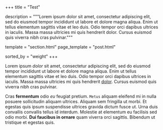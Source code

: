 +++
title = "Test"

description = """Lorem ipsum dolor sit amet, consectetur adipiscing elit, sed do
eiusmod tempor incididunt ut labore et dolore magna aliqua. Enim ut tellus
elementum sagittis vitae et leo duis. Odio tempor orci dapibus ultrices in
iaculis. Massa massa ultricies mi quis hendrerit dolor. Cursus euismod quis
viverra nibh cras pulvinar."""

template = "section.html"
page_template = "post.html"

sorted_by = "weight"
+++

Lorem ipsum _dolor_ sit amet, consectetur adipiscing elit, sed do eiusmod tempor
incididunt ut labore et dolore magna aliqua. Enim ut tellus elementum sagittis
vitae et leo duis. Odio tempor orci dapibus ultrices in iaculis. Massa massa
ultricies mi quis hendrerit [dolor](https://www.example.com/). Cursus euismod
quis viverra nibh cras pulvinar.

Cras **fermentum** odio _eu_ feugiat pretium. `Metus` aliquam eleifend mi in
nulla posuere sollicitudin aliquam ultrices. Aliquam sem fringilla ut morbi. Et
egestas quis ipsum suspendisse ultrices gravida dictum fusce ut. Urna duis
convallis convallis tellus id interdum. Molestie at elementum eu facilisis sed
odio morbi. **Dui faucibus in ornare** quam viverra orci sagittis. Bibendum ut
tristique et egestas quis.

